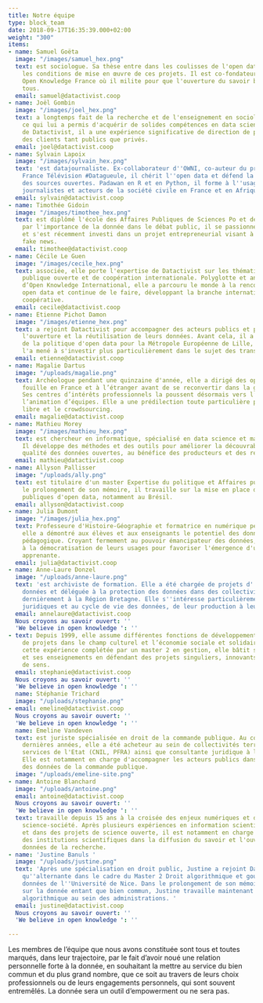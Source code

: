 ```yaml
---
title: Notre équipe
type: block_team
date: 2018-09-17T16:35:39.000+02:00
weight: "300"
items:
- name: Samuel Goëta
  image: "/images/samuel_hex.png"
  text: est sociologue. Sa thèse entre dans les coulisses de l'open data et interroge
    les conditions de mise en œuvre de ces projets. Il est co-fondateur de l'association
    Open Knowledge France où il milite pour que l'ouverture du savoir bénéficie à
    tous.
  email: samuel@datactivist.coop
- name: Joël Gombin
  image: "/images/joel_hex.png"
  text: a longtemps fait de la recherche et de l'enseignement en sociologie électorale,
    ce qui lui a permis d'acquérir de solides compétences en data science. Gérant
    de Datactivist, il a une expérience significative de direction de projet, pour
    des clients tant publics que privés.
  email: joel@datactivist.coop
- name: Sylvain Lapoix
  image: "/images/sylvain_hex.png"
  text: 'est datajournaliste. Ex-collaborateur d''OWNI, co-auteur du programme de
    France Télévision #Datagueule, il chérit l''open data et défend la philosophie
    des sources ouvertes. Padawan en R et en Python, il forme à l''usage de la donnée
    journalistes et acteurs de la société civile en France et en Afrique francophone.'
  email: sylvain@datactivist.coop
- name: Timothée Gidoin
  image: "/images/timothee_hex.png"
  text: est diplômé l'école des Affaires Publiques de Sciences Po et de l'Edhec. Convaincu
    par l'importance de la donnée dans le débat public, il se passionne pour le fact-checking
    et s'est récemment investi dans un projet entrepreneurial visant à combattre les
    fake news.
  email: timothee@datactivist.coop
- name: Cécile Le Guen
  image: "/images/cecile_hex.png"
  text: associée, elle porte l'expertise de Datactivist sur les thématiques de commande
    publique ouverte et de coopération internationale. Polyglotte et ancienne salariée
    d’Open Knowledge International, elle a parcouru le monde à la rencontre des communautés
    open data et continue de le faire, développant la branche internationale de la
    coopérative.
  email: cecile@datactivist.coop
- name: Etienne Pichot Damon
  image: "/images/etienne_hex.png"
  text: a rejoint Datactivist pour accompagner des acteurs publics et privés dans
    l'ouverture et la réutilisation de leurs données. Avant cela, il a été en charge
    de la politique d'open data pour la Métropole Européenne de Lille, et cette expérience
    l'a mené à s'investir plus particulièrement dans le sujet des transports.
  email: etienne@datactivist.coop
- name: Magalie Dartus
  image: "/uploads/magalie.png"
  text: Archéologue pendant une quinzaine d'année, elle a dirigé des opérations de
    fouille en France et à l’étranger avant de se reconvertir dans la géomatique.
    Ses centres d’intérêts professionnels la poussent désormais vers l’open data et
    l’animation d’équipes. Elle a une prédilection toute particulière pour la cartographie
    libre et le crowdsourcing.
  email: magalie@datactivist.coop
- name: Mathieu Morey
  image: "/images/mathieu_hex.png"
  text: est chercheur en informatique, spécialisé en data science et machine learning.
    Il développe des méthodes et des outils pour améliorer la découvrabilité et la
    qualité des données ouvertes, au bénéfice des producteurs et des réutilisateurs.
  email: mathieu@datactivist.coop
- name: Allyson Pallisser
  image: "/uploads/ally.png"
  text: est titulaire d'un master Expertise du politique et Affaires publiques. Dans
    le prolongement de son mémoire, il travaille sur la mise en place des politiques
    publiques d'open data, notamment au Brésil.
  email: allyson@datactivist.coop
- name: Julia Dumont
  image: "/images/julia_hex.png"
  text: Professeure d'Histoire-Géographie et formatrice en numérique pendant 10 ans,
    elle a démontré aux élèves et aux enseignants le potentiel des données comme matériau
    pédagogique. Croyant fermement au pouvoir émancipateur des données, elle contribue
    à la démocratisation de leurs usages pour favoriser l'émergence d'une société
    apprenante.
  email: julia@datactivist.coop
- name: Anne-Laure Donzel
  image: "/uploads/anne-laure.png"
  text: 'est archiviste de formation. Elle a été chargée de projets d''archivage de
    données et déléguée à la protection des données dans des collectivités, dont,
    dernièrement à la Région Bretagne. Elle s''intéresse particulièrement aux questions
    juridiques et au cycle de vie des données, de leur production à leur réutilisation. '
  email: annelaure@datactivist.coop
  Nous croyons au savoir ouvert: ''
  'We believe in open knowledge ': ''
- text: Depuis 1999, elle assume différentes fonctions de développement et d’accompagnement
    de projets dans le champ culturel et l’économie sociale et solidaire. Forte de
    cette expérience complétée par un master 2 en gestion, elle bâtit son parcours
    et ses enseignements en défendant des projets singuliers, innovants et porteurs
    de sens.
  email: stephanie@datactivist.coop
  Nous croyons au savoir ouvert: ''
  'We believe in open knowledge ': ''
  name: Stéphanie Trichard
  image: "/uploads/stephanie.png"
- email: emeline@datactivist.coop
  Nous croyons au savoir ouvert: ''
  'We believe in open knowledge ': ''
  name: Emeline Vandeven
  text: est juriste spécialisée en droit de la commande publique. Au cours des 10
    dernières années, elle a été acheteur au sein de collectivités territoriales et
    services de l'Etat (CNIL, PFRA) ainsi que consultante juridique à la DAJ de Bercy.
    Elle est notamment en charge d'accompagner les acteurs publics dans l'ouverture
    des données de la commande publique.
  image: "/uploads/emeline-site.png"
- name: Antoine Blanchard
  image: "/uploads/antoine.png"
  email: antoine@datactivist.coop
  Nous croyons au savoir ouvert: ''
  'We believe in open knowledge ': ''
  text: travaille depuis 15 ans à la croisée des enjeux numériques et des relations
    science-société. Après plusieurs expériences en information scientifique et technique
    et dans des projets de science ouverte, il est notamment en charge d'accompagner
    des institutions scientifiques dans la diffusion du savoir et l'ouverture des
    données de la recherche.
- name: 'Justine Banuls '
  image: "/uploads/justine.png"
  text: 'Après une spécialisation en droit public, Justine a rejoint Datactivist entant
    qu''alternante dans le cadre du Master 2 Droit algorithmique et gouvernance des
    données de l''Université de Nice. Dans le prolongement de son mémoire portant
    sur la donnée entant que bien commun, Justine travaille maintenant pour la transparence
    algorithmique au sein des administrations. '
  email: justine@datactivist.coop
  Nous croyons au savoir ouvert: ''
  'We believe in open knowledge ': ''

---
```

Les membres de l’équipe que nous avons constituée sont tous et toutes marqués, dans leur trajectoire, par le fait d’avoir noué une relation personnelle forte à la donnée, en souhaitant la mettre au service du bien commun et du plus grand nombre, que ce soit au travers de leurs choix professionnels ou de leurs engagements personnels, qui sont souvent entremêlés. La donnée sera un outil d’empowerment ou ne sera pas.